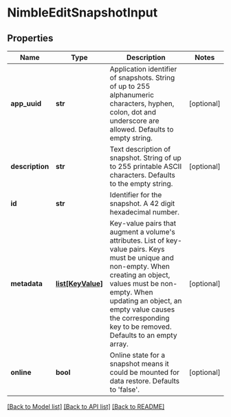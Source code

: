 # NimbleEditSnapshotInput

## Properties
Name | Type | Description | Notes
------------ | ------------- | ------------- | -------------
**app_uuid** | **str** | Application identifier of snapshots. String of up to 255 alphanumeric characters, hyphen, colon, dot and underscore are allowed. Defaults to empty string. | [optional] 
**description** | **str** | Text description of snapshot. String of up to 255 printable ASCII characters. Defaults to the empty string. | [optional] 
**id** | **str** | Identifier for the snapshot. A 42 digit hexadecimal number. | 
**metadata** | [**list[KeyValue]**](KeyValue.md) | Key-value pairs that augment a volume&#39;s attributes. List of key-value pairs. Keys must be unique and non-empty. When creating an object, values must be non-empty. When updating an object, an empty value causes the corresponding key to be removed. Defaults to an empty array. | [optional] 
**online** | **bool** | Online state for a snapshot means it could be mounted for data restore. Defaults to &#39;false&#39;. | [optional] 

[[Back to Model list]](../README.md#documentation-for-models) [[Back to API list]](../README.md#documentation-for-api-endpoints) [[Back to README]](../README.md)


